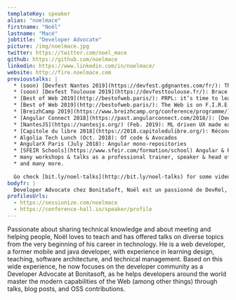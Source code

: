 ```yaml
---
templateKey: speaker
alias: "noelmace"
firstname: "Noël"
lastname: "Macé"
jobtitle: "Developer Advocate"
picture: /img/noelmace.jpg
twitter: https://twitter.com/noel_mace
github: https://github.com/noelmace
linkedin: https://www.linkedin.com/in/noelmace/
website: http://fire.noelmace.com
previoustalks: |
  * (soon) [Devfest Nantes 2019](https://devfest.gdgnantes.com/fr/): The Web is on F.I.R.E
  * (soon) [Devfest Toulouse 2019](https://devfesttoulouse.fr/): Brace yourself, 🍦Vanilla is coming … back 🕶!
  * [Best of Web 2019](http://bestofweb.paris/): PRPL: it’s time to learn up with the Fantastic Four!
  * [Best of Web 2019](http://bestofweb.paris/): The Web is on F.I.R.E (workshop)
  * [BreizhCamp 2019](https://www.breizhcamp.org/conference/programme/): The Web is still on F.I.R.E
  * [Angular Connect 2018](https://past.angularconnect.com/2018/): [Deep dive into Angular CLI 7](https://past.angularconnect.com/2018/talks.html#noel-mace) (workshop)
  * [NantesJS](https://nantesjs.org/) (Feb. 2019): ML driven UX made easy with Guess.js
  * [Capitole du libre 2018](https://2018.capitoledulibre.org/): Réconcilier l’ESN avec la communauté et le logiciel libre
  * Algolia Tech Lunch (Oct. 2018): Of code & Avocados
  * AngularX Paris (July 2018): Angular mono-repositories
  * [SFEIR Schools](https://www.sfeir.com/formation/school) Angular & PWA/Modern Web
  * many workshops & talks as a professional trainer, speaker & head of teaching between 2009 & 2015
  * and many more.
  
  Go check [bit.ly/noel-talks](http://bit.ly/noel-talks) for some video recordings.
bodyfr: |
  Developer Advocate chez BonitaSoft, Noël est un passionné de DevRel, d'enseignement, et de transmission de compétences en général. Tour à tour ingénieur pédagogique, formateur, architecte et développeur web depuis plus de 10 ans, il consacre aujourd'hui l’essentiel de son temps à accompagner la communauté vers une meilleure maîtrise et adoption des capacités modernes du Web.
profilesUrls:
  - https://sessionize.com/noelmace
  - https://conference-hall.io/speaker/profile
---
```

Passionate about sharing technical knowledge and about meeting and helping people, Noël loves to teach and has offered talks on diverse topics from the very beginning of his career in technology. He is a web developer, a former mobile and java developer, with experience in learning design, teaching, software architecture, and technical management. Based on this wide experience, he now focuses on the developer community as a Developer Advocate at Bonitasoft, as he helps developers around the world master the modern capabilities of the Web (among other things) through talks, blog posts, and OSS contributions.
